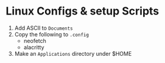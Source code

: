 # Linux Configs & setup Scripts

1. Add ASCII to `Documents`
2. Copy the following to `.config`
    - neofetch
    - alacritty
3. Make an `Applications` directory under $HOME
